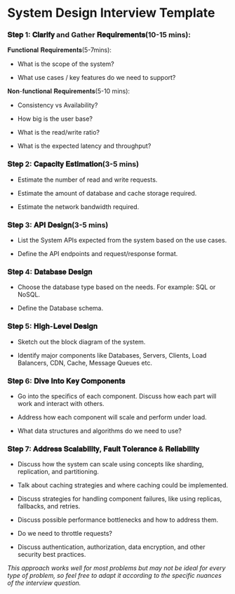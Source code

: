 # System Design Interview Template


### 𝐒𝐭𝐞𝐩 1: 𝐂𝐥𝐚𝐫𝐢𝐟𝐲 and Gather 𝐑𝐞𝐪𝐮𝐢𝐫𝐞𝐦𝐞𝐧𝐭𝐬(10-15 mins):

𝐅𝐮𝐧𝐜𝐭𝐢𝐨𝐧𝐚𝐥 𝐑𝐞𝐪𝐮𝐢𝐫𝐞𝐦𝐞𝐧𝐭𝐬(5-7mins):

  - What is the scope of the system?

  - What use cases / key features do we need to support?

𝐍𝐨𝐧-𝐟𝐮𝐧𝐜𝐭𝐢𝐨𝐧𝐚𝐥 𝐑𝐞𝐪𝐮𝐢𝐫𝐞𝐦𝐞𝐧𝐭𝐬(5-10 mins):

  - Consistency vs Availability?

  - How big is the user base?

  - What is the read/write ratio?

  - What is the expected latency and throughput?

### 𝐒𝐭𝐞𝐩 2: 𝐂𝐚𝐩𝐚𝐜𝐢𝐭𝐲 𝐄𝐬𝐭𝐢𝐦𝐚𝐭𝐢𝐨𝐧(3-5 mins)

  - Estimate the number of read and write requests.

  - Estimate the amount of database and cache storage required.

  - Estimate the network bandwidth required.

### 𝐒𝐭𝐞𝐩 3: 𝐀𝐏𝐈 𝐃𝐞𝐬𝐢𝐠𝐧(3-5 mins)

  - List the System APIs expected from the system based on the use cases.

  - Define the API endpoints and request/response format.

### 𝐒𝐭𝐞𝐩 4: 𝐃𝐚𝐭𝐚𝐛𝐚𝐬𝐞 𝐃𝐞𝐬𝐢𝐠𝐧

  - Choose the database type based on the needs. For example: SQL or NoSQL.

  - Define the Database schema.

### 𝐒𝐭𝐞𝐩 5: 𝐇𝐢𝐠𝐡-𝐋𝐞𝐯𝐞𝐥 𝐃𝐞𝐬𝐢𝐠𝐧

  - Sketch out the block diagram of the system.

  - Identify major components like Databases, Servers, Clients, Load Balancers, CDN, Cache, Message Queues etc.

### 𝐒𝐭𝐞𝐩 6: 𝐃𝐢𝐯𝐞 𝐈𝐧𝐭𝐨 𝐊𝐞𝐲 𝐂𝐨𝐦𝐩𝐨𝐧𝐞𝐧𝐭𝐬

  - Go into the specifics of each component. Discuss how each part will work and interact with others.

  - Address how each component will scale and perform under load.

  - What data structures and algorithms do we need to use?

### 𝐒𝐭𝐞𝐩 7: 𝐀𝐝𝐝𝐫𝐞𝐬𝐬 𝐒𝐜𝐚𝐥𝐚𝐛𝐢𝐥𝐢𝐭𝐲, 𝐅𝐚𝐮𝐥𝐭 𝐓𝐨𝐥𝐞𝐫𝐚𝐧𝐜𝐞 & 𝐑𝐞𝐥𝐢𝐚𝐛𝐢𝐥𝐢𝐭𝐲

  - Discuss how the system can scale using concepts like sharding, replication, and partitioning.

  - Talk about caching strategies and where caching could be implemented.

  - Discuss strategies for handling component failures, like using replicas, fallbacks, and retries.

  - Discuss possible performance bottlenecks and how to address them.

  - Do we need to throttle requests?

  - Discuss authentication, authorization, data encryption, and other security best practices.

*This approach works well for most problems but may not be ideal for every type of problem, so feel free to adapt it according to the specific nuances of the interview question.*
